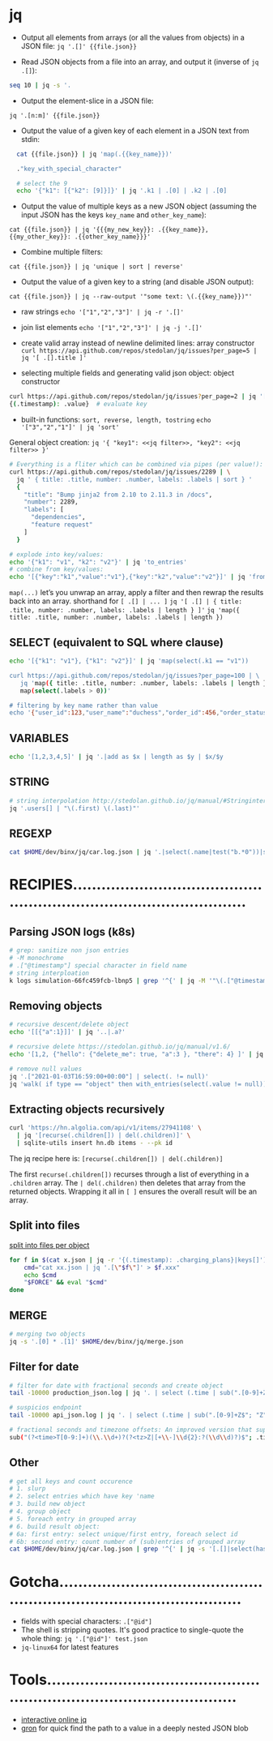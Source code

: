 # jq

- Output all elements from arrays (or all the values from objects) in a JSON file:
`jq '.[]' {{file.json}}`

- Read JSON objects from a file into an array, and output it (inverse of `jq .[]`):
```bash
seq 10 | jq -s '.
```

- Output the element-slice in a JSON file:

`jq '.[n:m]' {{file.json}}`

- Output the value of a given key of each element in a JSON text from stdin:
```bash
  cat {{file.json}} | jq 'map(.{{key_name}})'

  ."key_with_special_character"

  # select the 9
  echo '{"k1": [{"k2": [9]}]}' | jq '.k1 | .[0] | .k2 | .[0]
```

- Output the value of multiple keys as a new JSON object (assuming the input JSON has the keys `key_name` and `other_key_name`):

`cat {{file.json}} | jq '{{{my_new_key}}: .{{key_name}}, {{my_other_key}}: .{{other_key_name}}}'`

- Combine multiple filters:

`cat {{file.json}} | jq 'unique | sort | reverse'`

- Output the value of a given key to a string (and disable JSON output):

`cat {{file.json}} | jq --raw-output '"some text: \(.{{key_name}})"'`

- raw strings
`echo '["1","2","3"]' | jq -r '.[]'`

- join list elements
`echo '["1","2","3"]' | jq -j '.[]'`

- create valid array instead of newline delimited lines: array constructor
`curl https://api.github.com/repos/stedolan/jq/issues?per_page=5 | jq '[ .[].title ]'`

- selecting multiple fields and generating valid json object: object constructor
```bash
curl https://api.github.com/repos/stedolan/jq/issues?per_page=2 | jq '[ .[] | { title: .title, number: .number} ]'
{(.timestamp): .value}  # evaluate key
```

- built-in functions: `sort, reverse, length, tostring`
`echo '["3","2","1"]' | jq 'sort'`


General object creation:
`jq '{ "key1": <<jq filter>>, "key2": <<jq filter>> }'`
```bash
# Everything is a fliter which can be combined via pipes (per value!):
curl https://api.github.com/repos/stedolan/jq/issues/2289 | \
  jq ' { title: .title, number: .number, labels: .labels | sort } '
  {
    "title": "Bump jinja2 from 2.10 to 2.11.3 in /docs",
    "number": 2289,
    "labels": [
      "dependencies",
      "feature request"
    ]
  }

# explode into key/values:
echo '{"k1": "v1", "k2": "v2"}' | jq 'to_entries'
# combine from key/values:
echo '[{"key":"k1","value":"v1"},{"key":"k2","value":"v2"}]' | jq 'from_entries'
```


`map(...)` let’s you unwrap an array, apply a filter and then rewrap the results back into an array.
shorthand for `[ .[] | ... ]`
`jq '[ .[] | { title: .title, number: .number, labels: .labels | length } ]'`
`jq 'map({ title: .title, number: .number, labels: .labels | length })`


## SELECT (equivalent to SQL where clause)
```bash
echo '[{"k1": "v1"}, {"k1": "v2"}]' | jq 'map(select(.k1 == "v1"))

curl https://api.github.com/repos/stedolan/jq/issues?per_page=100 | \
   jq 'map({ title: .title, number: .number, labels: .labels | length }) |
   map(select(.labels > 0))'

# filtering by key name rather than value
echo '{"user_id":123,"user_name":"duchess","order_id":456,"order_status":"sent","vendor_id":789,"vendor_name":"Abe Books"} | jq 'with_entries(select(.key|match("order_")))
```
## VARIABLES
```bash
echo '[1,2,3,4,5]' | jq '.|add as $x | length as $y | $x/$y
```
## STRING
```bash
# string interpolation http://stedolan.github.io/jq/manual/#Stringinterpolation-%5C%28foo%29
jq '.users[] | "\(.first) \(.last)"'
```

## REGEXP
```bash
cat $HOME/dev/binx/jq/car.log.json | jq '.|select(.name|test("b.*0"))|select(.msg == "running")'
```


# RECIPIES..........................................................................................

## Parsing JSON logs (k8s)
```bash
# grep: sanitize non json entries
# -M monochrome
# .["@timestamp"] special character in field name
# string interploation
k logs simulation-66fc459fcb-lbnp5 | grep '^{' | jq -M '"\(.["@timestamp"]) \(.level) \(.funcName)\(.lineno): \(.message)"
```

## Removing objects
```bash
# recursive descent/delete object
echo '[[{"a":1}]]' | jq '..|.a?'

# recursive delete https://stedolan.github.io/jq/manual/v1.6/
echo '[1,2, {"hello": {"delete_me": true, "a":3 }, "there": 4} ]' | jq 'walk(if (type == "object" and .delete_me) then del(.) else . end )'

# remove null values
jq '.["2021-01-03T16:59:00+00:00"] | select(. != null)'
jq 'walk( if type == "object" then with_entries(select(.value != null)) else . end)'
```

## Extracting objects recursively
```bash
curl 'https://hn.algolia.com/api/v1/items/27941108' \
  | jq '[recurse(.children[]) | del(.children)]' \
  | sqlite-utils insert hn.db items - --pk id
```
The jq recipe here is: `[recurse(.children[]) | del(.children)]`

The first `recurse(.children[])` recurses through a list of everything in a `.children` array.
The `| del(.children)` then deletes that array from the returned objects.
Wrapping it all in `[ ]` ensures the overall result will be an array.


## Split into files
[split into files per object](https://stackoverflow.com/questions/28744361/split-a-json-file-into-separate-files)
```bash
for f in $(cat x.json | jq -r '{(.timestamp): .charging_plans}|keys[]'); do
    cmd="cat xx.json | jq '.[\"$f\"]' > $f.xxx"
    echo $cmd
    "$FORCE" && eval "$cmd"
done
```

## MERGE
```bash
# merging two objects
jq -s '.[0] * .[1]' $HOME/dev/binx/jq/merge.json
```

## Filter for date
```bash
# filter for date with fractional seconds and create object
tail -10000 production_json.log | jq '. | select (.time | sub(".[0-9]+Z$"; "Z") | fromdateiso8601? > 1615550400) | {'method': .method, 'path': .path, 'id': .remote_ip, 'user': .username, 'time': .time, 'action': .action}'

# suspicios endpoint
tail -10000 api_json.log | jq '. | select (.time | sub(".[0-9]+Z$"; "Z") | fromdateiso8601? > 1615550400) | select (.path |contains("variable"))' | more

# fractional seconds and timezone offsets: An improved version that supports all offsets would be:
sub("(?<time>T[0-9:]+)(\\.\\d+)?(?<tz>Z|[+\\-]\\d{2}:?(\\d\\d)?)$"; .time + .tz) | strptime("%Y-%m-%dT%H:%M:%S%z")
```

## Other
```bash
# get all keys and count occurence
# 1. slurp
# 2. select entries which have key 'name
# 3. build new object
# 4. group object
# 5. foreach entry in grouped array
# 6. build result object:
# 6a: first entry: select unique/first entry, foreach select id
# 6b: second entry: count number of (sub)entries of grouped array
cat $HOME/dev/binx/jq/car.log.json | grep '^{' | jq -s '[.[]|select(has("name")) | {"name":.name}] | group_by(.name) | .[] | {"name": (unique| .[] | .name), "l": length} | select(.l > 2)'
```



# Gotcha............................................................................................
- fields with special characters: `.["@id"]`
- The shell is stripping quotes. It's good practice to single-quote the whole thing: `jq '.["@id"]' test.json`
- `jq-linux64` for latest features


# Tools.............................................................................................
- [interactive online jq](https://jqterm.com/?query=.)
- [gron](https://github.com/tomnomnom/gron) for quick find the path to a value in a deeply nested JSON blob
